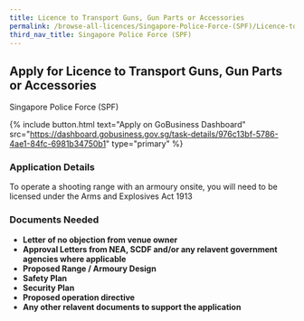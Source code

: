 ```yaml
---
title: Licence to Transport Guns, Gun Parts or Accessories
permalink: /browse-all-licences/Singapore-Police-Force-(SPF)/Licence-to-Transport-Guns--Gun-Parts-or-Accessories
third_nav_title: Singapore Police Force (SPF)
---
```


## Apply for Licence to Transport Guns, Gun Parts or Accessories

Singapore Police Force (SPF)

{% include button.html text="Apply on GoBusiness Dashboard" src="https://dashboard.gobusiness.gov.sg/task-details/976c13bf-5786-4ae1-84fc-6981b34750b1" type="primary" %}

<H3>Application Details</H3>

<p>To operate a shooting range with an armoury onsite, you will need to be licensed under the Arms and Explosives Act 1913</p>

<H3>Documents Needed</H3>

<ul>
<li><strong>Letter of no objection from venue owner</strong></li>
<li><strong>Approval Letters from NEA, SCDF and/or any relavent government agencies where applicable</strong></li>
<li><strong>Proposed Range / Armoury Design</strong></li>
<li><strong>Safety Plan</strong></li>
<li><strong>Security Plan</strong></li>
<li><strong>Proposed operation directive</strong></li>
<li><strong>Any other relavent documents to support the application</strong></li>
</ul>

